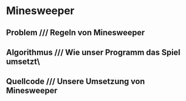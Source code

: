 # Minesweeper

## Problem /// Regeln von Minesweeper

## Algorithmus /// Wie unser Programm das Spiel umsetzt\

## Quellcode /// Unsere Umsetzung von Minesweeper
